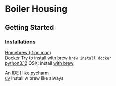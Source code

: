 # Boiler Housing


## Getting Started

### Installations
[Homebrew (if on mac)](https://brew.sh/)  
[Docker](https://www.docker.com/) Try to install with brew `brew install docker`  
[python3.12](https://www.python.org/) OSX: install [with brew](https://docs.python-guide.org/starting/install3/osx/)  
  
An IDE [I like pycharm](https://www.jetbrains.com/pycharm/)  
[uv](https://docs.astral.sh/uv/getting-started/installation/) Install w brew like always  

